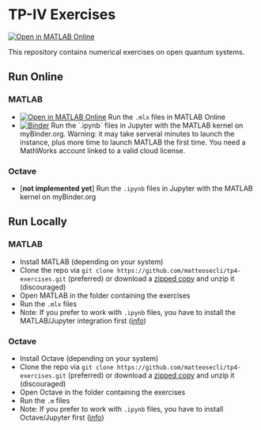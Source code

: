# TP-IV Exercises

[![Open in MATLAB Online](https://www.mathworks.com/images/responsive/global/open-in-matlab-online.svg)](https://matlab.mathworks.com/open/github/v1?repo=matteosecli/tp4-exercises)

This repository contains numerical exercises on open quantum systems.

## Run Online

### MATLAB
- [![Open in MATLAB Online](https://www.mathworks.com/images/responsive/global/open-in-matlab-online.svg)](https://matlab.mathworks.com/open/github/v1?repo=matteosecli/tp4-exercises) Run the `.mlx` files in MATLAB Online
- [![Binder](https://mybinder.org/badge_logo.svg)]([https://mybinder.org/v2/gh/matteosecli/tp4-exercises/edit/main/README.md/HEAD](https://mybinder.org/v2/gh/matteosecli/jupyter-matlab/main?urlpath=git-pull%3Frepo%3Dhttps%253A%252F%252Fgithub.com%252Fmatteosecli%252Ftp4-exercises%26urlpath%3Dlab%252Ftree%252Ftp4-exercises%252F%26branch%3Dmain)) Run the `.ipynb` files in Jupyter with the MATLAB kernel on myBinder.org. Warning: it may take serveral minutes to launch the instance, plus more time to launch MATLAB the first time. You need a MathWorks account linked to a valid cloud license.

### Octave
- [**not implemented yet**] Run the `.ipynb` files in Jupyter with the MATLAB kernel on myBinder.org

## Run Locally

### MATLAB
- Install MATLAB (depending on your system)
- Clone the repo via `git clone https://github.com/matteosecli/tp4-exercises.git` (preferred) or download a [zipped copy](https://github.com/matteosecli/tp4-exercises/archive/refs/heads/main.zip) and unzip it (discouraged)
- Open MATLAB in the folder containing the exercises
- Run the `.mlx` files
- Note: If you prefer to work with `.ipynb` files, you have to install the MATLAB/Jupyter integration first ([info](https://www.mathworks.com/products/reference-architectures/jupyter.html))

### Octave
- Install Octave (depending on your system)
- Clone the repo via `git clone https://github.com/matteosecli/tp4-exercises.git` (preferred) or download a [zipped copy](https://github.com/matteosecli/tp4-exercises/archive/refs/heads/main.zip) and unzip it (discouraged)
- Open Octave in the folder containing the exercises
- Run the `.m` files
- Note: If you prefer to work with `.ipynb` files, you have to install Octave/Jupyter first ([info](https://github.com/Calysto/octave_kernel))
